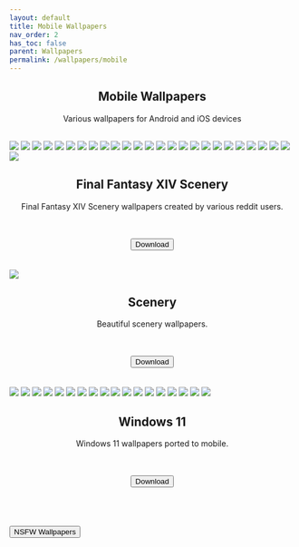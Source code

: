 ```yaml
---
layout: default
title: Mobile Wallpapers
nav_order: 2
has_toc: false
parent: Wallpapers
permalink: /wallpapers/mobile
---
```


<div class="card">
<div class="container">
<h2 class="text-small" style="text-align:center">Mobile Wallpapers</h2>
<p class="text-small" style="text-align:center">Various wallpapers for Android and iOS devices</p>
</div>
</div>
<br />

<!-- 
{: .note }
> {: .opaque }
> 
>
> 
-->

<div class="card">
<div class="gallery">
<img src="https://the-back-room.info/assets/images/wallpapers/mobile/sfw/FFXIV Scenery/Aleport.png" />
<img src="https://the-back-room.info/assets/images/wallpapers/mobile/sfw/FFXIV Scenery/Amaurot.png" />
<img src="https://the-back-room.info/assets/images/wallpapers/mobile/sfw/FFXIV Scenery/Camp-Bronze-Lake.png" />
<img src="https://the-back-room.info/assets/images/wallpapers/mobile/sfw/FFXIV Scenery/Costa-del-Sol.png" />
<img src="https://the-back-room.info/assets/images/wallpapers/mobile/sfw/FFXIV Scenery/Dohn-Mheg.png" />
<img src="https://the-back-room.info/assets/images/wallpapers/mobile/sfw/FFXIV Scenery/Dravanian-Forelands.png" />
<img src="https://the-back-room.info/assets/images/wallpapers/mobile/sfw/FFXIV Scenery/Elpis-1.png" />
<img src="https://the-back-room.info/assets/images/wallpapers/mobile/sfw/FFXIV Scenery/Elpis-2.png" />
<img src="https://the-back-room.info/assets/images/wallpapers/mobile/sfw/FFXIV Scenery/Endwalker.png" />
<img src="https://the-back-room.info/assets/images/wallpapers/mobile/sfw/FFXIV Scenery/Lakeland.png" />
<img src="https://the-back-room.info/assets/images/wallpapers/mobile/sfw/FFXIV Scenery/Sagoli-Desert.png" />
<img src="https://the-back-room.info/assets/images/wallpapers/mobile/sfw/FFXIV Scenery/Thanolan.png" />
<img src="https://the-back-room.info/assets/images/wallpapers/mobile/sfw/FFXIV Scenery/Thavnair.png" />
<img src="https://the-back-room.info/assets/images/wallpapers/mobile/sfw/FFXIV Scenery/The-Aetherfont.png" />
<img src="https://the-back-room.info/assets/images/wallpapers/mobile/sfw/FFXIV Scenery/The-Azim-Steppe.png" />
<img src="https://the-back-room.info/assets/images/wallpapers/mobile/sfw/FFXIV Scenery/The-Black-Shroud.png" />
<img src="https://the-back-room.info/assets/images/wallpapers/mobile/sfw/FFXIV Scenery/The-Crystarium.png" />
<img src="https://the-back-room.info/assets/images/wallpapers/mobile/sfw/FFXIV Scenery/The-Fringes.png" />
<img src="https://the-back-room.info/assets/images/wallpapers/mobile/sfw/FFXIV Scenery/The-Lochs.png" />
<img src="https://the-back-room.info/assets/images/wallpapers/mobile/sfw/FFXIV Scenery/The-Omphalos.png" />
<img src="https://the-back-room.info/assets/images/wallpapers/mobile/sfw/FFXIV Scenery/Uldah.png" />
<img src="https://the-back-room.info/assets/images/wallpapers/mobile/sfw/FFXIV Scenery/Coerthas.png" />
<img src="https://the-back-room.info/assets/images/wallpapers/mobile/sfw/FFXIV Scenery/Il-Mheg.png" />
<img src="https://the-back-room.info/assets/images/wallpapers/mobile/sfw/FFXIV Scenery/Mare-Lamentorum.png" />
<img src="https://the-back-room.info/assets/images/wallpapers/mobile/sfw/FFXIV Scenery/Old-Sharlayan.png" />
<img src="https://the-back-room.info/assets/images/wallpapers/mobile/sfw/FFXIV Scenery/Raincatcher-Gully.png" />
</div>
<div class="container">
<h2 class="text-small" style="text-align:center">Final Fantasy XIV Scenery</h2>
<p class="text-small" style="text-align:center">Final Fantasy XIV Scenery wallpapers created by various reddit users.</p><br /><br />
<span class="fs-3">
<div align="center" class="text-small">
<a href="https://gitlab.com/the-back-room/Wallpapers/-/archive/main/Wallpapers-main.zip?path=mobile/SFW/FFXIV-Scenery" target="_blank">
<button type="button" name="button" class="btn">Download</button></a> 
</div>
</span>
<br />
</div>
</div>
<br />
<div class="card">
<div class="gallery">
<img src="https://the-back-room.info/assets/images/wallpapers/mobile/sfw/Scenery/Wallpaper (1).png" />
</div>
<div class="container">
<h2 class="text-small" style="text-align:center">Scenery</h2>
<p class="text-small" style="text-align:center">Beautiful scenery wallpapers.</p><br /><br />
<span class="fs-3">
<div align="center" class="text-small">
<a href="https://gitlab.com/the-back-room/Wallpapers/-/archive/main/Wallpapers-main.zip?path=mobile/SFW/Scenery" target="_blank">
<button type="button" name="button" class="btn">Download</button></a> 
</div>
</span>
<br />
</div>
</div>
<br />
<div class="card">
<div class="gallery">
<img src="https://the-back-room.info/assets/images/wallpapers/mobile/sfw/Windows 11/Windows 11 (1).png" />
<img src="https://the-back-room.info/assets/images/wallpapers/mobile/sfw/Windows 11/Windows 11 (2).png" />
<img src="https://the-back-room.info/assets/images/wallpapers/mobile/sfw/Windows 11/Windows 11 (3).png" />
<img src="https://the-back-room.info/assets/images/wallpapers/mobile/sfw/Windows 11/Windows 11 (4).png" />
<img src="https://the-back-room.info/assets/images/wallpapers/mobile/sfw/Windows 11/Windows 11 (5).png" />
<img src="https://the-back-room.info/assets/images/wallpapers/mobile/sfw/Windows 11/Windows 11 (6).png" />
<img src="https://the-back-room.info/assets/images/wallpapers/mobile/sfw/Windows 11/Windows 11 (7).png" />
<img src="https://the-back-room.info/assets/images/wallpapers/mobile/sfw/Windows 11/Windows 11 (8).png" />
<img src="https://the-back-room.info/assets/images/wallpapers/mobile/sfw/Windows 11/Windows 11 (9).png" />
<img src="https://the-back-room.info/assets/images/wallpapers/mobile/sfw/Windows 11/Windows 11 (10).png" />
<img src="https://the-back-room.info/assets/images/wallpapers/mobile/sfw/Windows 11/Windows 11 (11).png" />
<img src="https://the-back-room.info/assets/images/wallpapers/mobile/sfw/Windows 11/Windows 11 (12).png" />
<img src="https://the-back-room.info/assets/images/wallpapers/mobile/sfw/Windows 11/Windows 11 (13).png" />
<img src="https://the-back-room.info/assets/images/wallpapers/mobile/sfw/Windows 11/Windows 11 (14).png" />
<img src="https://the-back-room.info/assets/images/wallpapers/mobile/sfw/Windows 11/Windows 11 (15).png" />
<img src="https://the-back-room.info/assets/images/wallpapers/mobile/sfw/Windows 11/Windows 11 (16).png" />
<img src="https://the-back-room.info/assets/images/wallpapers/mobile/sfw/Windows 11/Windows 11 (17).png" />
<img src="https://the-back-room.info/assets/images/wallpapers/mobile/sfw/Windows 11/Windows 11 (18).png" />
</div>
<div class="container">
<h2 class="text-small" style="text-align:center">Windows 11</h2>
<p class="text-small" style="text-align:center">Windows 11 wallpapers ported to mobile.</p><br /><br />
<span class="fs-3">
<div align="center" class="text-small">
<a href="https://gitlab.com/the-back-room/Wallpapers/-/archive/main/Wallpapers-main.zip?path=mobile/SFW/Windows-11" target="_blank">
<button type="button" name="button" class="btn">Download</button></a> 
</div>
</span>
<br />
</div>
</div>
<br /><br />
<!-- ////////////////////////////////////////////////////////////////////////////////////////////////////////////////////// -->
<br />
<a href="/wallpapers/mobile/nsfw">
<button type="button" name="button" class="btn">NSFW Wallpapers</button></a> 
<br />
<!-- ////////////////////////////////////////////////////////////////////////////////////////////////////////////////////// -->